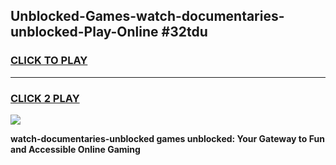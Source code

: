 
## Unblocked-Games-watch-documentaries-unblocked-Play-Online #32tdu
<h3>
<a href="https://news.freeplayer.one?title=watch-documentaries-unblocked&ref=3">CLICK TO PLAY</a></h3>
<hr>

<h3>
<a href="https://news.freeplayer.one?title=watch-documentaries-unblocked&ref=3">CLICK 2 PLAY</a>
  
</h3>

<a href="https://news.freeplayer.one?title=watch-documentaries-unblocked&ref=3"><img src="https://clearcache.store/games.png"></a>


**watch-documentaries-unblocked games unblocked: Your Gateway to Fun and Accessible Online Gaming**
